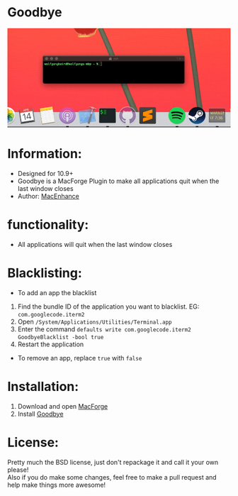 # Goodbye

![preview](./preview.gif)

# Information:

- Designed for 10.9+   
- Goodbye is a MacForge Plugin to make all applications quit when the last window closes
- Author: [MacEnhance](https://github.com/MacEnhance)

# functionality:

- All applications will quit when the last window closes

# Blacklisting:

- To add an app the blacklist

1. Find the bundle ID of the application you want to blacklist. EG: `com.googlecode.iterm2`
2. Open `/System/Applications/Utilities/Terminal.app`
3. Enter the command `defaults write com.googlecode.iterm2 GoodbyeBlacklist -bool true`
4. Restart the application

- To remove an app, replace `true` with `false`

# Installation:

1. Download and open [MacForge](https://github.com/w0lfschild/app_updates/raw/master/MacForge/MacForge.zip)
2. Install [Goodbye](https://www.macenhance.com/mflink?com.macenhance.Goodbye)

# License:

Pretty much the BSD license, just don't repackage it and call it your own please!    
Also if you do make some changes, feel free to make a pull request and help make things more awesome!
